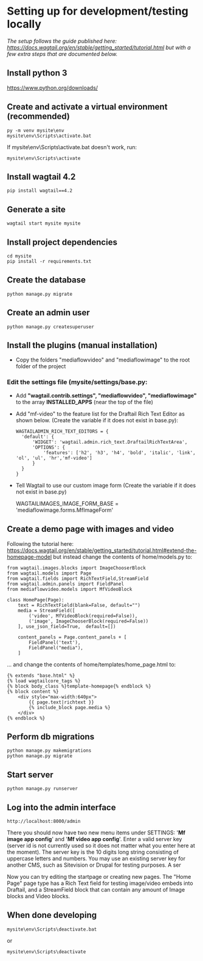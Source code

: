 

# Setting up for development/testing locally

*The setup follows the guide published here: https://docs.wagtail.org/en/stable/getting_started/tutorial.html
but with a few extra steps that are documented below.*

## Install python 3
https://www.python.org/downloads/

## Create and activate a virtual environment (recommended)
    py -m venv mysite\env
    mysite\env\Scripts\activate.bat
 
If mysite\env\Scripts\activate.bat doesn't work, run:  

    mysite\env\Scripts\activate
  
## Install wagtail 4.2
    pip install wagtail==4.2
## Generate a site
    wagtail start mysite mysite
## Install project dependencies
    cd mysite
    pip install -r requirements.txt
## Create the database
    python manage.py migrate
## Create an admin user
    python manage.py createsuperuser
## Install the plugins (manual installation)

* Copy the folders "mediaflowvideo" and "mediaflowimage" to the root folder of the project

### Edit the settings file (mysite/settings/base.py:

 - Add **"wagtail.contrib.settings", "mediaflowvideo", "mediaflowimage"** to the array **INSTALLED_APPS** (near the top of the file)

- Add "mf-video" to the feature list for the Draftail Rich Text Editor as shown below. (Create the variable if it does not exist in base.py):

      WAGTAILADMIN_RICH_TEXT_EDITORS = {
      	'default': {
      		'WIDGET': 'wagtail.admin.rich_text.DraftailRichTextArea',
      		'OPTIONS': {
      			'features': ['h2', 'h3', 'h4', 'bold', 'italic', 'link', 'ol', 'ul', 'hr','mf-video']
      		}
      	}
      }

- Tell Wagtail to use our custom image form (Create the variable if it does not exist in base.py)

    WAGTAILIMAGES_IMAGE_FORM_BASE = 'mediaflowimage.forms.MfImageForm'

 
## Create a demo page with images and video

Following the tutorial here: https://docs.wagtail.org/en/stable/getting_started/tutorial.html#extend-the-homepage-model but instead change the contents of home/models.py to:


    from wagtail.images.blocks import ImageChooserBlock
    from wagtail.models import Page
    from wagtail.fields import RichTextField,StreamField
    from wagtail.admin.panels import FieldPanel
    from mediaflowvideo.models import MfVideoBlock
    
    class HomePage(Page):
        text = RichTextField(blank=False, default="")           
        media = StreamField([        
            ('video', MfVideoBlock(required=False)),
            ('image', ImageChooserBlock(required=False))
        ], use_json_field=True,  default=[])
      
        content_panels = Page.content_panels + [
            FieldPanel('text'),   
            FieldPanel("media"),
        ]

  ... and change the contents of home/templates/home_page.html to:

    {% extends "base.html" %}
    {% load wagtailcore_tags %}
    {% block body_class %}template-homepage{% endblock %}
    {% block content %}    
    	<div style="max-width:640px">
    		{{ page.text|richtext }}
    		{% include_block page.media %}
    	</div>
    {% endblock %}

 
## Perform db migrations
    python manage.py makemigrations
    python manage.py migrate

## Start server
    python manage.py runserver 
  
## Log into the admin interface
    http://localhost:8000/admin
  There you should now have two new menu items under SETTINGS: '**Mf image app config**' and '**Mf video app config**'. Enter a valid server key (server id is not currently used so it does not matter what you enter here at the moment). The server key is the 10 digits long string consisting of uppercase letters and numbers. You may use an existing server key for another CMS, such as Sitevision or Drupal for testing purposes. A ser

Now you can try editing the startpage or creating new pages. The "Home Page" page type has a Rich Text field for testing image/video embeds into Draftail, and a StreamField block that can contain any amount of Image blocks and Video blocks.

## When done developing

    mysite\env\Scripts\deactivate.bat 

or

    mysite\env\Scripts\deactivate
